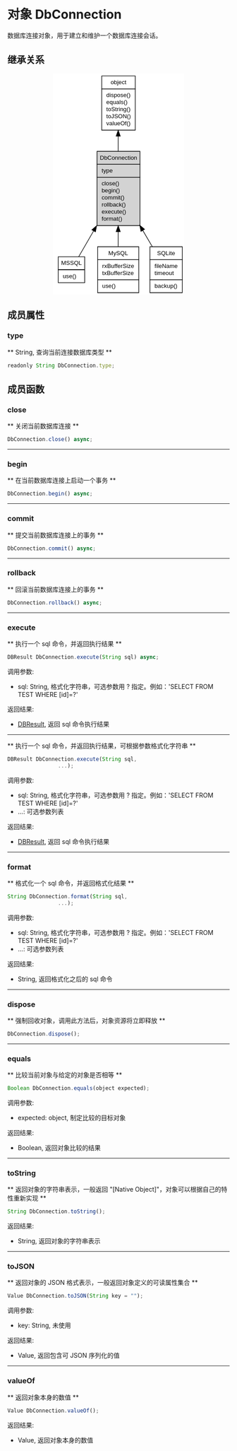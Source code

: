 # 对象 DbConnection
数据库连接对象，用于建立和维护一个数据库连接会话。

## 继承关系
<div style="text-align: center;"><svg width="224pt" height="376pt" viewBox="0.00 0.00 223.50 376.00" xmlns="http://www.w3.org/2000/svg" xmlns:xlink="http://www.w3.org/1999/xlink">
<g id="graph0" class="graph" transform="scale(1 1) rotate(0) translate(4 372)">
<title>%0</title>
<polygon fill="#ffffff" stroke="transparent" points="-4,4 -4,-372 219.5,-372 219.5,4 -4,4"/>
<!-- object -->
<g id="node1" class="node">
<title>object</title>
<g id="a_node1"><a xlink:href="object.md" xlink:title="object">
<polygon fill="#ffffff" stroke="transparent" points="78.5,-276 78.5,-368 135.5,-368 135.5,-276 78.5,-276"/>
<polygon fill="none" stroke="#000000" points="79,-346 79,-368 136,-368 136,-346 79,-346"/>
<text text-anchor="start" x="94.1625" y="-354" font-family="Helvetica,sans-Serif" font-size="10.00" fill="#000000">object</text>
<polygon fill="none" stroke="#000000" points="79,-276 79,-346 136,-346 136,-276 79,-276"/>
<text text-anchor="start" x="84" y="-332" font-family="Helvetica,sans-Serif" font-size="10.00" fill="#000000"> dispose()</text>
<text text-anchor="start" x="84" y="-320" font-family="Helvetica,sans-Serif" font-size="10.00" fill="#000000"> equals()</text>
<text text-anchor="start" x="84" y="-308" font-family="Helvetica,sans-Serif" font-size="10.00" fill="#000000"> toString()</text>
<text text-anchor="start" x="84" y="-296" font-family="Helvetica,sans-Serif" font-size="10.00" fill="#000000"> toJSON()</text>
<text text-anchor="start" x="84" y="-284" font-family="Helvetica,sans-Serif" font-size="10.00" fill="#000000"> valueOf()</text>
</a>
</g>
</g>
<!-- DbConnection -->
<g id="node2" class="node">
<title>DbConnection</title>
<g id="a_node2"><a xlink:title="DbConnection">
<polygon fill="#d3d3d3" stroke="transparent" points="70.5,-114 70.5,-240 143.5,-240 143.5,-114 70.5,-114"/>
<polygon fill="none" stroke="#000000" points="71,-218 71,-240 144,-240 144,-218 71,-218"/>
<text text-anchor="start" x="75.8255" y="-226" font-family="Helvetica,sans-Serif" font-size="10.00" fill="#000000">DbConnection</text>
<polygon fill="none" stroke="#000000" points="71,-196 71,-218 144,-218 144,-196 71,-196"/>
<text text-anchor="start" x="76" y="-204" font-family="Helvetica,sans-Serif" font-size="10.00" fill="#000000"> type</text>
<polygon fill="none" stroke="#000000" points="71,-114 71,-196 144,-196 144,-114 71,-114"/>
<text text-anchor="start" x="76" y="-182" font-family="Helvetica,sans-Serif" font-size="10.00" fill="#000000"> close()</text>
<text text-anchor="start" x="76" y="-170" font-family="Helvetica,sans-Serif" font-size="10.00" fill="#000000"> begin()</text>
<text text-anchor="start" x="76" y="-158" font-family="Helvetica,sans-Serif" font-size="10.00" fill="#000000"> commit()</text>
<text text-anchor="start" x="76" y="-146" font-family="Helvetica,sans-Serif" font-size="10.00" fill="#000000"> rollback()</text>
<text text-anchor="start" x="76" y="-134" font-family="Helvetica,sans-Serif" font-size="10.00" fill="#000000"> execute()</text>
<text text-anchor="start" x="76" y="-122" font-family="Helvetica,sans-Serif" font-size="10.00" fill="#000000"> format()</text>
</a>
</g>
</g>
<!-- object&#45;&gt;DbConnection -->
<g id="edge1" class="edge">
<title>object-&gt;DbConnection</title>
<path fill="none" stroke="#000000" d="M107,-265.6596C107,-257.2593 107,-248.554 107,-240.0266"/>
<polygon fill="#000000" stroke="#000000" points="103.5001,-265.7224 107,-275.7224 110.5001,-265.7225 103.5001,-265.7224"/>
</g>
<!-- MSSQL -->
<g id="node3" class="node">
<title>MSSQL</title>
<g id="a_node3"><a xlink:href="MSSQL.md" xlink:title="MSSQL">
<polygon fill="#ffffff" stroke="transparent" points="4.5,-17 4.5,-61 49.5,-61 49.5,-17 4.5,-17"/>
<polygon fill="none" stroke="#000000" points="5,-39 5,-61 50,-61 50,-39 5,-39"/>
<text text-anchor="start" x="9.9975" y="-47" font-family="Helvetica,sans-Serif" font-size="10.00" fill="#000000">MSSQL</text>
<polygon fill="none" stroke="#000000" points="5,-17 5,-39 50,-39 50,-17 5,-17"/>
<text text-anchor="start" x="10" y="-25" font-family="Helvetica,sans-Serif" font-size="10.00" fill="#000000"> use()</text>
</a>
</g>
</g>
<!-- DbConnection&#45;&gt;MSSQL -->
<g id="edge2" class="edge">
<title>DbConnection-&gt;MSSQL</title>
<path fill="none" stroke="#000000" d="M65.1449,-104.7999C55.9072,-88.8649 46.8017,-73.1579 39.8049,-61.0884"/>
<polygon fill="#000000" stroke="#000000" points="62.2346,-106.7585 70.278,-113.6545 68.2906,-103.2477 62.2346,-106.7585"/>
</g>
<!-- MySQL -->
<g id="node4" class="node">
<title>MySQL</title>
<g id="a_node4"><a xlink:href="MySQL.md" xlink:title="MySQL">
<polygon fill="#ffffff" stroke="transparent" points="72,0 72,-78 142,-78 142,0 72,0"/>
<polygon fill="none" stroke="#000000" points="72,-56 72,-78 142,-78 142,-56 72,-56"/>
<text text-anchor="start" x="90.332" y="-64" font-family="Helvetica,sans-Serif" font-size="10.00" fill="#000000">MySQL</text>
<polygon fill="none" stroke="#000000" points="72,-22 72,-56 142,-56 142,-22 72,-22"/>
<text text-anchor="start" x="77" y="-42" font-family="Helvetica,sans-Serif" font-size="10.00" fill="#000000"> rxBufferSize</text>
<text text-anchor="start" x="77" y="-30" font-family="Helvetica,sans-Serif" font-size="10.00" fill="#000000"> txBufferSize</text>
<polygon fill="none" stroke="#000000" points="72,0 72,-22 142,-22 142,0 72,0"/>
<text text-anchor="start" x="77" y="-8" font-family="Helvetica,sans-Serif" font-size="10.00" fill="#000000"> use()</text>
</a>
</g>
</g>
<!-- DbConnection&#45;&gt;MySQL -->
<g id="edge3" class="edge">
<title>DbConnection-&gt;MySQL</title>
<path fill="none" stroke="#000000" d="M107,-103.4693C107,-94.8023 107,-86.2311 107,-78.3058"/>
<polygon fill="#000000" stroke="#000000" points="103.5001,-103.6545 107,-113.6545 110.5001,-103.6545 103.5001,-103.6545"/>
</g>
<!-- SQLite -->
<g id="node5" class="node">
<title>SQLite</title>
<g id="a_node5"><a xlink:href="SQLite.md" xlink:title="SQLite">
<polygon fill="#ffffff" stroke="transparent" points="160.5,0 160.5,-78 215.5,-78 215.5,0 160.5,0"/>
<polygon fill="none" stroke="#000000" points="161,-56 161,-78 216,-78 216,-56 161,-56"/>
<text text-anchor="start" x="173.218" y="-64" font-family="Helvetica,sans-Serif" font-size="10.00" fill="#000000">SQLite</text>
<polygon fill="none" stroke="#000000" points="161,-22 161,-56 216,-56 216,-22 161,-22"/>
<text text-anchor="start" x="166" y="-42" font-family="Helvetica,sans-Serif" font-size="10.00" fill="#000000"> fileName</text>
<text text-anchor="start" x="166" y="-30" font-family="Helvetica,sans-Serif" font-size="10.00" fill="#000000"> timeout</text>
<polygon fill="none" stroke="#000000" points="161,0 161,-22 216,-22 216,0 161,0"/>
<text text-anchor="start" x="166" y="-8" font-family="Helvetica,sans-Serif" font-size="10.00" fill="#000000"> backup()</text>
</a>
</g>
</g>
<!-- DbConnection&#45;&gt;SQLite -->
<g id="edge4" class="edge">
<title>DbConnection-&gt;SQLite</title>
<path fill="none" stroke="#000000" d="M148.8441,-105.71C154.4396,-96.177 160.0008,-86.7023 165.0999,-78.0149"/>
<polygon fill="#000000" stroke="#000000" points="145.7517,-104.0644 143.7081,-114.4603 151.7886,-107.6079 145.7517,-104.0644"/>
</g>
</g>
</svg></div>

## 成员属性
        
### type
** String, 查询当前连接数据库类型 **
```JavaScript
readonly String DbConnection.type;
```

## 成员函数
        
### close
** 关闭当前数据库连接 **
```JavaScript
DbConnection.close() async;
```

--------------------------
### begin
** 在当前数据库连接上启动一个事务 **
```JavaScript
DbConnection.begin() async;
```

--------------------------
### commit
** 提交当前数据库连接上的事务 **
```JavaScript
DbConnection.commit() async;
```

--------------------------
### rollback
** 回滚当前数据库连接上的事务 **
```JavaScript
DbConnection.rollback() async;
```

--------------------------
### execute
** 执行一个 sql 命令，并返回执行结果 **
```JavaScript
DBResult DbConnection.execute(String sql) async;
```

调用参数:
* sql: String, 格式化字符串，可选参数用 ? 指定。例如：'SELECT FROM TEST WHERE [id]=?'

返回结果:
* [DBResult](DBResult.md), 返回 sql 命令执行结果

--------------------------
** 执行一个 sql 命令，并返回执行结果，可根据参数格式化字符串 **
```JavaScript
DBResult DbConnection.execute(String sql,
                ...);
```

调用参数:
* sql: String, 格式化字符串，可选参数用 ? 指定。例如：'SELECT FROM TEST WHERE [id]=?'
* ...: 可选参数列表

返回结果:
* [DBResult](DBResult.md), 返回 sql 命令执行结果

--------------------------
### format
** 格式化一个 sql 命令，并返回格式化结果 **
```JavaScript
String DbConnection.format(String sql,
                ...);
```

调用参数:
* sql: String, 格式化字符串，可选参数用 ? 指定。例如：'SELECT FROM TEST WHERE [id]=?'
* ...: 可选参数列表

返回结果:
* String, 返回格式化之后的 sql 命令

--------------------------
### dispose
** 强制回收对象，调用此方法后，对象资源将立即释放 **
```JavaScript
DbConnection.dispose();
```

--------------------------
### equals
** 比较当前对象与给定的对象是否相等 **
```JavaScript
Boolean DbConnection.equals(object expected);
```

调用参数:
* expected: object, 制定比较的目标对象

返回结果:
* Boolean, 返回对象比较的结果

--------------------------
### toString
** 返回对象的字符串表示，一般返回 "[Native Object]"，对象可以根据自己的特性重新实现 **
```JavaScript
String DbConnection.toString();
```

返回结果:
* String, 返回对象的字符串表示

--------------------------
### toJSON
** 返回对象的 JSON 格式表示，一般返回对象定义的可读属性集合 **
```JavaScript
Value DbConnection.toJSON(String key = "");
```

调用参数:
* key: String, 未使用

返回结果:
* Value, 返回包含可 JSON 序列化的值

--------------------------
### valueOf
** 返回对象本身的数值 **
```JavaScript
Value DbConnection.valueOf();
```

返回结果:
* Value, 返回对象本身的数值


